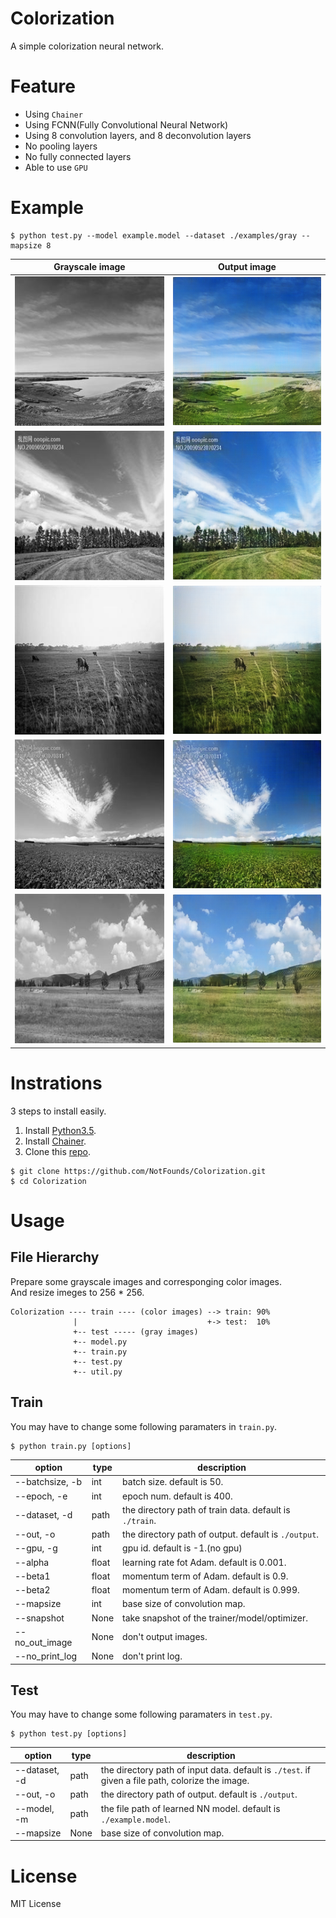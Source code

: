 # Colorization
A simple colorization neural network.

# Feature
+ Using `Chainer`
+ Using FCNN(Fully Convolutional Neural Network)
+ Using 8 convolution layers, and 8 deconvolution layers
+ No pooling layers
+ No fully connected layers
+ Able to use `GPU`

# Example

```
$ python test.py --model example.model --dataset ./examples/gray --mapsize 8
```

|Grayscale image|Output image|
|---------------|------------|
|![example1_gray](./examples/gray/1.jpg)|![example1_out](./examples/output/1.png)|
|![example2_gray](./examples/gray/2.jpg)|![example2_out](./examples/output/2.png)|
|![example3_gray](./examples/gray/3.jpg)|![example3_out](./examples/output/3.png)|
|![example4_gray](./examples/gray/4.jpg)|![example4_out](./examples/output/4.png)|
|![example5_gray](./examples/gray/5.jpg)|![example5_out](./examples/output/5.png)|

# Instrations
3 steps to install easily.

1. Install [Python3.5](https://www.python.org/).
2. Install [Chainer](https://chainer.org/).
3. Clone this [repo](https://github.com/NotFounds/Colorization).

```
$ git clone https://github.com/NotFounds/Colorization.git
$ cd Colorization
```

# Usage
## File Hierarchy
Prepare some grayscale images and corresponging color images.  
And resize imeges to 256 * 256.
```
Colorization ---- train ---- (color images) --> train: 90%
              |                             +-> test:  10% 
              +-- test ----- (gray images)
              +-- model.py
              +-- train.py
              +-- test.py
              +-- util.py
```

## Train
You may have to change some following paramaters in `train.py`.
```
$ python train.py [options]
```
| option            | type  | description                                            |
| ----------------- | ----- | ------------------------------------------------------ |
| --batchsize, -b   | int   | batch size. default is 50.                             |
| --epoch, -e       | int   | epoch num. default is 400.                             |
| --dataset, -d     | path  | the directory path of train data. default is `./train`.|
| --out, -o         | path  | the directory path of output. default is `./output`.   |
| --gpu, -g         | int   | gpu id. default is -1.(no gpu)                         |
| --alpha           | float | learning rate fot Adam. default is 0.001.              |
| --beta1           | float | momentum term of Adam. default is 0.9.                 |
| --beta2           | float | momentum term of Adam. default is 0.999.               |
| --mapsize         | int   | base size of convolution map.                          |
| --snapshot        | None  | take snapshot of the trainer/model/optimizer.          |
| --no_out_image    | None  | don't output images.                                   |
| --no_print_log    | None  | don't print log.                                       |

## Test
You may have to change some following paramaters in `test.py`.
```
$ python test.py [options]
```
| option            | type  | description                                                      |
| ----------------- | ----- | ---------------------------------------------------------------- |
| --dataset, -d     | path  | the directory path of input data. default is `./test`. if given a file path, colorize the image. |
| --out, -o         | path  | the directory path of output. default is `./output`.             |
| --model, -m       | path  | the file path of learned NN model. default is `./example.model`. |
| --mapsize         | None  | base size of convolution map.                                    |

# License
MIT License